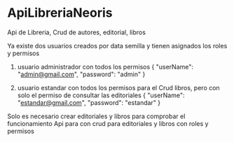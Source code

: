 # ApiLibreriaNeoris
Api de Libreria, Crud de autores, editorial, libros

Ya existe dos usuarios creados por data semilla y tienen asignados los roles y permisos

1. usuario administrador con todos los permisos { "userName": "admin@gmail.com", "password": "admin" }

2. usuario estandar con todos los permisos para el Crud libros, pero con solo el permiso de consultar las editoriales { "userName": "estandar@gmail.com", "password": "estandar" }

Solo es necesario crear editoriales y libros para comprobar el funcionamiento Api para con crud para editoriales y libros con roles y permisos
